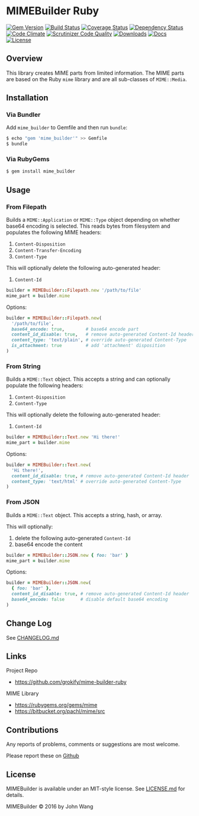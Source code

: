 MIMEBuilder Ruby
================

[![Gem Version][gem-version-svg]][gem-version-link]
[![Build Status][build-status-svg]][build-status-link]
[![Coverage Status][coverage-status-svg]][coverage-status-link]
[![Dependency Status][dependency-status-svg]][dependency-status-link]
[![Code Climate][codeclimate-status-svg]][codeclimate-status-link]
[![Scrutinizer Code Quality][scrutinizer-status-svg]][scrutinizer-status-link]
[![Downloads][downloads-svg]][downloads-link]
[![Docs][docs-rubydoc-svg]][docs-rubydoc-link]
[![License][license-svg]][license-link]

## Overview

This library creates MIME parts from limited information. The MIME parts are based on the Ruby `mime` library and are all sub-classes of `MIME::Media`.

## Installation

### Via Bundler

Add `mime_builder` to Gemfile and then run `bundle`:

```sh
$ echo "gem 'mime_builder'" >> Gemfile
$ bundle
```

### Via RubyGems

```sh
$ gem install mime_builder
```

## Usage

### From Filepath

Builds a `MIME::Application` or `MIME::Type` object depending on whether base64 encoding is selected. This reads bytes from filesystem and populates the following MIME headers:

1. `Content-Disposition`
2. `Content-Transfer-Encoding`
3. `Content-Type`

This will optionally delete the following auto-generated header:

1. `Content-Id`

```ruby
builder = MIMEBuilder::Filepath.new '/path/to/file'
mime_part = builder.mime
```

Options:

```ruby
builder = MIMEBuilder::Filepath.new(
  '/path/to/file',
  base64_encode: true,        # base64 encode part
  content_id_disable: true,   # remove auto-generated Content-Id header
  content_type: 'text/plain', # override auto-generated Content-Type
  is_attachment: true         # add 'attachment' disposition
)
```

### From String

Builds a `MIME::Text` object. This accepts a string and can optionally populate the following headers:

1. `Content-Disposition`
2. `Content-Type`

This will optionally delete the following auto-generated header:

1. `Content-Id`

```ruby
builder = MIMEBuilder::Text.new 'Hi there!' 
mime_part = builder.mime
```

Options:

```ruby
builder = MIMEBuilder::Text.new(
  'Hi there!',
  content_id_disable: true, # remove auto-generated Content-Id header
  content_type: 'text/html' # override auto-generated Content-Type
)
```

### From JSON

Builds a `MIME::Text` object. This accepts a string, hash, or array.

This will optionally:

1. delete the following auto-generated `Content-Id`
1. base64 encode the content

```ruby
builder = MIMEBuilder::JSON.new { foo: 'bar' }
mime_part = builder.mime
```

Options:

```ruby
builder = MIMEBuilder::JSON.new(
  { foo: 'bar' },
  content_id_disable: true, # remove auto-generated Content-Id header
  base64_encode: false      # disable default base64 encoding
)
```

## Change Log

See [CHANGELOG.md](CHANGELOG.md)

## Links

Project Repo

* https://github.com/grokify/mime-builder-ruby

MIME Library

* https://rubygems.org/gems/mime
* https://bitbucket.org/pachl/mime/src

## Contributions

Any reports of problems, comments or suggestions are most welcome.

Please report these on [Github](https://github.com/grokify/mime-builder-ruby)

## License

MIMEBuilder is available under an MIT-style license. See [LICENSE.md](LICENSE.md) for details.

MIMEBuilder &copy; 2016 by John Wang

 [gem-version-svg]: https://badge.fury.io/rb/mime_builder.svg
 [gem-version-link]: http://badge.fury.io/rb/mime_builder
 [downloads-svg]: http://ruby-gem-downloads-badge.herokuapp.com/mime_builder
 [downloads-link]: https://rubygems.org/gems/mime_builder
 [build-status-svg]: https://api.travis-ci.org/grokify/mime-builder-ruby.svg?branch=master
 [build-status-link]: https://travis-ci.org/grokify/mime-builder-ruby
 [coverage-status-svg]: https://coveralls.io/repos/grokify/mime-builder-ruby/badge.svg?branch=master
 [coverage-status-link]: https://coveralls.io/r/grokify/mime-builder-ruby?branch=master
 [dependency-status-svg]: https://gemnasium.com/grokify/mime-builder-ruby.svg
 [dependency-status-link]: https://gemnasium.com/grokify/mime-builder-ruby
 [codeclimate-status-svg]: https://codeclimate.com/github/grokify/mime-builder-ruby/badges/gpa.svg
 [codeclimate-status-link]: https://codeclimate.com/github/grokify/mime-builder-ruby
 [scrutinizer-status-svg]: https://scrutinizer-ci.com/g/grokify/mime-builder-ruby/badges/quality-score.png?b=master
 [scrutinizer-status-link]: https://scrutinizer-ci.com/g/grokify/mime-builder-ruby/?branch=master
 [docs-rubydoc-svg]: https://img.shields.io/badge/docs-rubydoc-blue.svg
 [docs-rubydoc-link]: http://www.rubydoc.info/gems/mime_builder/
 [license-svg]: https://img.shields.io/badge/license-MIT-blue.svg
 [license-link]: https://github.com/grokify/mime-builder-ruby/blob/master/LICENSE.md
